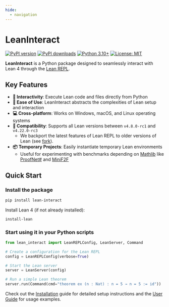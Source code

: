 ```yaml
---
hide:
  - navigation
---
```


# LeanInteract

[![PyPI version](https://img.shields.io/pypi/v/lean-interact.svg)](https://pypi.org/project/lean-interact/)
[![PyPI downloads](https://img.shields.io/pepy/dt/lean-interact.svg)](https://pypi.org/project/lean-interact/)
[![Python 3.10+](https://img.shields.io/badge/python-3.10+-blue.svg)](https://www.python.org/downloads/)
[![License: MIT](https://img.shields.io/badge/License-MIT-yellow.svg)](https://opensource.org/licenses/MIT)

**LeanInteract** is a Python package designed to seamlessly interact with Lean 4 through the [Lean REPL](https://github.com/leanprover-community/repl).

## Key Features

- **🔗 Interactivity**: Execute Lean code and files directly from Python
- **🚀 Ease of Use**: LeanInteract abstracts the complexities of Lean setup and interaction
- **💻 Cross-platform**: Works on Windows, macOS, and Linux operating systems
- **🔧 Compatibility**: Supports all Lean versions between `v4.8.0-rc1` and `v4.22.0-rc3`
    - We backport the latest features of Lean REPL to older versions of Lean (see [fork](https://github.com/augustepoiroux/repl)).
- **📦 Temporary Projects**: Easily instantiate temporary Lean environments
    - Useful for experimenting with benchmarks depending on [Mathlib](https://github.com/leanprover-community/mathlib4) like [ProofNet#](https://huggingface.co/datasets/PAug/ProofNetSharp) and [MiniF2F](https://github.com/yangky11/miniF2F-lean4)

## Quick Start

### Install the package

```bash
pip install lean-interact
```

Install Lean 4 (if not already installed):

```bash
install-lean
```

### Start using it in your Python scripts

```python
from lean_interact import LeanREPLConfig, LeanServer, Command

# Create a configuration for the Lean REPL
config = LeanREPLConfig(verbose=True)  

# Start the Lean server
server = LeanServer(config)  

# Run a simple Lean theorem
server.run(Command(cmd="theorem ex (n : Nat) : n = 5 → n = 5 := id"))
```

Check out the [Installation](user-guide/installation.md) guide for detailed setup instructions and the [User Guide](user-guide/getting-started.md) for usage examples.
